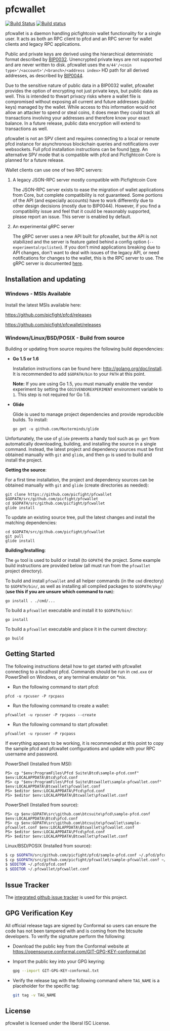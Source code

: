pfcwallet
=========

[![Build Status](https://travis-ci.org/picfight/pfcwallet.png?branch=master)](https://travis-ci.org/picfight/pfcwallet)
[![Build status](https://ci.appveyor.com/api/projects/status/88nxvckdj8upqr36/branch/master?svg=true)](https://ci.appveyor.com/project/jrick/pfcwallet/branch/master)

pfcwallet is a daemon handling picfightcoin wallet functionality for a
single user.  It acts as both an RPC client to pfcd and an RPC server
for wallet clients and legacy RPC applications.

Public and private keys are derived using the hierarchical
deterministic format described by
[BIP0032](https://github.com/bitcoin/bips/blob/master/bip-0032.mediawiki).
Unencrypted private keys are not supported and are never written to
disk.  pfcwallet uses the
`m/44'/<coin type>'/<account>'/<branch>/<address index>`
HD path for all derived addresses, as described by
[BIP0044](https://github.com/bitcoin/bips/blob/master/bip-0044.mediawiki).

Due to the sensitive nature of public data in a BIP0032 wallet,
pfcwallet provides the option of encrypting not just private keys, but
public data as well.  This is intended to thwart privacy risks where a
wallet file is compromised without exposing all current and future
addresses (public keys) managed by the wallet. While access to this
information would not allow an attacker to spend or steal coins, it
does mean they could track all transactions involving your addresses
and therefore know your exact balance.  In a future release, public data
encryption will extend to transactions as well.

pfcwallet is not an SPV client and requires connecting to a local or
remote pfcd instance for asynchronous blockchain queries and
notifications over websockets.  Full pfcd installation instructions
can be found [here](https://github.com/picfight/pfcd).  An alternative
SPV mode that is compatible with pfcd and Picfightcoin Core is planned for
a future release.

Wallet clients can use one of two RPC servers:

  1. A legacy JSON-RPC server mostly compatible with Picfightcoin Core

     The JSON-RPC server exists to ease the migration of wallet applications
     from Core, but complete compatibility is not guaranteed.  Some portions of
     the API (and especially accounts) have to work differently due to other
     design decisions (mostly due to BIP0044).  However, if you find a
     compatibility issue and feel that it could be reasonably supported, please
     report an issue.  This server is enabled by default.

  2. An experimental gRPC server

     The gRPC server uses a new API built for pfcwallet, but the API is not
     stabilized and the server is feature gated behind a config option
     (`--experimentalrpclisten`).  If you don't mind applications breaking due
     to API changes, don't want to deal with issues of the legacy API, or need
     notifications for changes to the wallet, this is the RPC server to use.
     The gRPC server is documented [here](./rpc/documentation/README.md).

## Installation and updating

### Windows - MSIs Available

Install the latest MSIs available here:

https://github.com/picfight/pfcd/releases

https://github.com/picfight/pfcwallet/releases

### Windows/Linux/BSD/POSIX - Build from source

Building or updating from source requires the following build dependencies:

- **Go 1.5 or 1.6**

  Installation instructions can be found here: http://golang.org/doc/install.
  It is recommended to add `$GOPATH/bin` to your `PATH` at this point.

  **Note:** If you are using Go 1.5, you must manually enable the vendor
    experiment by setting the `GO15VENDOREXPERIMENT` environment variable to
    `1`.  This step is not required for Go 1.6.

- **Glide**

  Glide is used to manage project dependencies and provide reproducible builds.
  To install:

  `go get -u github.com/Masterminds/glide`

Unfortunately, the use of `glide` prevents a handy tool such as `go get` from
automatically downloading, building, and installing the source in a single
command.  Instead, the latest project and dependency sources must be first
obtained manually with `git` and `glide`, and then `go` is used to build and
install the project.

**Getting the source**:

For a first time installation, the project and dependency sources can be
obtained manually with `git` and `glide` (create directories as needed):

```
git clone https://github.com/picfight/pfcwallet $GOPATH/src/github.com/picfight/pfcwallet
cd $GOPATH/src/github.com/picfight/pfcwallet
glide install
```

To update an existing source tree, pull the latest changes and install the
matching dependencies:

```
cd $GOPATH/src/github.com/picfight/pfcwallet
git pull
glide install
```

**Building/Installing**:

The `go` tool is used to build or install (to `GOPATH`) the project.  Some
example build instructions are provided below (all must run from the `pfcwallet`
project directory).

To build and install `pfcwallet` and all helper commands (in the `cmd`
directory) to `$GOPATH/bin/`, as well as installing all compiled packages to
`$GOPATH/pkg/` (**use this if you are unsure which command to run**):

```
go install . ./cmd/...
```

To build a `pfcwallet` executable and install it to `$GOPATH/bin/`:

```
go install
```

To build a `pfcwallet` executable and place it in the current directory:

```
go build
```

## Getting Started

The following instructions detail how to get started with pfcwallet connecting
to a localhost pfcd.  Commands should be run in `cmd.exe` or PowerShell on
Windows, or any terminal emulator on *nix.

- Run the following command to start pfcd:

```
pfcd -u rpcuser -P rpcpass
```

- Run the following command to create a wallet:

```
pfcwallet -u rpcuser -P rpcpass --create
```

- Run the following command to start pfcwallet:

```
pfcwallet -u rpcuser -P rpcpass
```

If everything appears to be working, it is recommended at this point to
copy the sample pfcd and pfcwallet configurations and update with your
RPC username and password.

PowerShell (Installed from MSI):
```
PS> cp "$env:ProgramFiles\Pfcd Suite\Btcd\sample-pfcd.conf" $env:LOCALAPPDATA\Btcd\pfcd.conf
PS> cp "$env:ProgramFiles\Pfcd Suite\Btcwallet\sample-pfcwallet.conf" $env:LOCALAPPDATA\Btcwallet\pfcwallet.conf
PS> $editor $env:LOCALAPPDATA\Pfcd\pfcd.conf
PS> $editor $env:LOCALAPPDATA\Btcwallet\pfcwallet.conf
```

PowerShell (Installed from source):
```
PS> cp $env:GOPATH\src\github.com\btcsuite\pfcd\sample-pfcd.conf $env:LOCALAPPDATA\Btcd\pfcd.conf
PS> cp $env:GOPATH\src\github.com\btcsuite\pfcwallet\sample-pfcwallet.conf $env:LOCALAPPDATA\Btcwallet\pfcwallet.conf
PS> $editor $env:LOCALAPPDATA\Pfcd\pfcd.conf
PS> $editor $env:LOCALAPPDATA\Btcwallet\pfcwallet.conf
```

Linux/BSD/POSIX (Installed from source):
```bash
$ cp $GOPATH/src/github.com/picfight/pfcd/sample-pfcd.conf ~/.pfcd/pfcd.conf
$ cp $GOPATH/src/github.com/picfight/pfcwallet/sample-pfcwallet.conf ~/.pfcwallet/pfcwallet.conf
$ $EDITOR ~/.pfcd/pfcd.conf
$ $EDITOR ~/.pfcwallet/pfcwallet.conf
```

## Issue Tracker

The [integrated github issue tracker](https://github.com/picfight/pfcwallet/issues)
is used for this project.

## GPG Verification Key

All official release tags are signed by Conformal so users can ensure the code
has not been tampered with and is coming from the btcsuite developers.  To
verify the signature perform the following:

- Download the public key from the Conformal website at
  https://opensource.conformal.com/GIT-GPG-KEY-conformal.txt

- Import the public key into your GPG keyring:
  ```bash
  gpg --import GIT-GPG-KEY-conformal.txt
  ```

- Verify the release tag with the following command where `TAG_NAME` is a
  placeholder for the specific tag:
  ```bash
  git tag -v TAG_NAME
  ```

## License

pfcwallet is licensed under the liberal ISC License.
